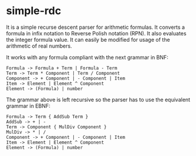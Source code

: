 # simple-rdc
It is a simple recurse descent parser for arithmetic formulas.  It converts a formula in infix notation to Reverse Polish notation (RPN).  It also evaluates the integer formula value.  It can easily be modified for usage of the arithmetic of real numbers.

It works with any formula compliant with the next grammar in BNF:

```
Formula -> Formula + Term | Formula - Term
Term -> Term * Component | Term / Component
Component -> + Component | - Component | Item
Item -> Element | Element ^ Component
Element -> (Formula) | number
```

The grammar above is left recursive so the parser has to use the equivalent grammar in EBNF:

```
Formula -> Term { AddSub Term }
AddSub -> + | -
Term -> Component { MulDiv Component }
MulDiv -> * | /
Component -> + Component | - Component | Item
Item -> Element | Element ^ Component
Element -> (Formula) | number
```


